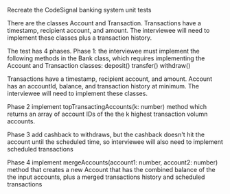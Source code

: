 Recreate the CodeSignal banking system unit tests

There are the classes Account and Transaction. Transactions have a timestamp, recipient account, and amount. The interviewee will need to implement these classes plus a transaction history. 

The test has 4 phases.
Phase 1:
the interviewee must implement the following methods in the Bank class, which requires implementing the Account and Transaction classes:
deposit()
transfer()
withdraw()

Transactions have a timestamp, recipient account, and amount. Account has an accountId, balance, and transaction history at minimum. The interviewee will need to implement these classes.

Phase 2
implement topTransactingAccounts(k: number) method which returns an array of account IDs of the the k highest transaction volumn accounts.

Phase 3
add cashback to withdraws, but the cashback doesn't hit the account until the scheduled time, so interviewee will also need to implement scheduled transactions

Phase 4
implement mergeAccounts(account1: number, account2: number) method that creates a new Account that has the combined balance of the the input accounts, plus a merged transactions history and scheduled transactions
